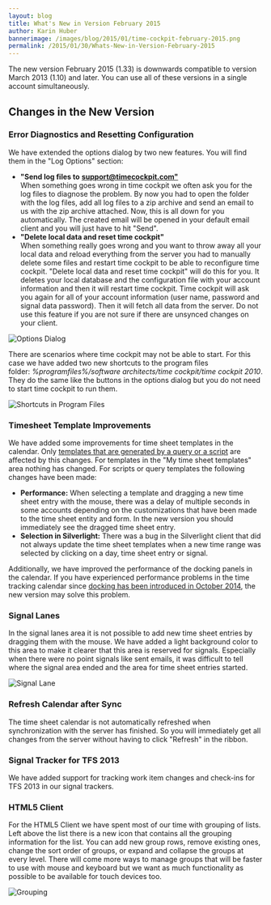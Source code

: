 ```yaml
---
layout: blog
title: What's New in Version February 2015
author: Karin Huber
bannerimage: /images/blog/2015/01/time-cockpit-february-2015.png
permalink: /2015/01/30/Whats-New-in-Version-February-2015
---
```


<p class="showcase" xmlns="http://www.w3.org/1999/xhtml">The new version February 2015 (1.33) is downwards compatible to version March 2013 (1.10) and later. You can use all of these versions in a single account simultaneously.</p><h2 xmlns="http://www.w3.org/1999/xhtml">Changes in the New Version</h2><h3 xmlns="http://www.w3.org/1999/xhtml">Error Diagnostics and Resetting Configuration</h3><p xmlns="http://www.w3.org/1999/xhtml">We have extended the options dialog by two new features. You will find them in the "Log Options" section:</p><ul xmlns="http://www.w3.org/1999/xhtml">
  <li>
    <strong>"Send log files to</strong>
    <a href="mailto:support@timecockpit.com&quot;">
      <strong>support@timecockpit.com"</strong>
      <br />
    </a>
    <a href="mailto:support@timecockpit.com&quot;:"></a>When something goes wrong in time cockpit we often ask you for the log files to diagnose the problem. By now you had to open the folder with the log files, add all log files to a zip archive and send an email to us with the zip archive attached. Now, this is all down for you automatically. The created email will be opened in your default email client and you will just have to hit "Send".</li>
  <li>
    <strong>"Delete local data and reset time cockpit"</strong>
    <br />
 When something really goes wrong and you want to throw away all your local data and reload everything from the server you had to manually delete some files and restart time cockpit to be able to reconfigure time cockpit. "Delete local data and reset time cockpit" will do this for you. It deletes your local database and the configuration file with your account information and then it will restart time cockpit. Time cockpit will ask you again for all of your account information (user name, password and signal data password). Then it will fetch all data from the server. Do not use this feature if you are not sure if there are unsynced changes on your client.</li>
</ul><p xmlns="http://www.w3.org/1999/xhtml">
  <img title="Options Dialog" src="{{site.baseurl}}/images/blog/2015/01/options-dialog.png?mw=500" alt="Options Dialog" />
</p><p xmlns="http://www.w3.org/1999/xhtml">There are scenarios where time cockpit may not be able to start. For this case we have added two new shortcuts to the program files folder: <em>%programfiles%/software architects/time cockpit/time cockpit 2010</em>. They do the same like the buttons in the options dialog but you do not need to start time cockpit to run them.</p><p xmlns="http://www.w3.org/1999/xhtml">
  <img title="Shortcuts in Program Files" src="{{site.baseurl}}/images/blog/2015/01/diagnostic-shortcuts.png" alt="Shortcuts in Program Files" />
</p><h3 xmlns="http://www.w3.org/1999/xhtml">Timesheet Template Improvements</h3><p xmlns="http://www.w3.org/1999/xhtml">We have added some improvements for time sheet templates in the calendar. Only <a href="~/blog/2014/09/30/Redesigned-Time-Sheet-Templates">templates that are generated by a query or a script</a> are affected by this changes. For templates in the "My time sheet templates" area nothing has changed. For scripts or query templates the following changes have been made:</p><ul xmlns="http://www.w3.org/1999/xhtml">
  <li>
    <strong>Performance:</strong> When selecting a template and dragging a new time sheet entry with the mouse, there was a delay of multiple seconds in some accounts depending on the customizations that have been made to the time sheet entity and form. In the new version you should immediately see the dragged time sheet entry.</li>
  <li>
    <strong>Selection in Silverlight:</strong> There was a bug in the Silverlight client that did not always update the time sheet templates when a new time range was selected by clicking on a day, time sheet entry or signal.
<br /></li>
</ul><p xmlns="http://www.w3.org/1999/xhtml">Additionally, we have improved the performance of the docking panels in the calendar. If you have experienced performance problems in the time tracking calendar since <a href="http://www.timecockpit.com/blog/2014/09/30/Redesigned-Time-Sheet-Templates">docking has been introduced in October 2014</a>, the new version may solve this problem.</p><h3 xmlns="http://www.w3.org/1999/xhtml">Signal Lanes</h3><p xmlns="http://www.w3.org/1999/xhtml">In the signal lanes area it is not possible to add new time sheet entries by dragging them with the mouse. We have added a light background color to this area to make it clearer that this area is reserved for signals. Especially when there were no point signals like sent emails, it was difficult to tell where the signal area ended and the area for time sheet entries started.</p><p xmlns="http://www.w3.org/1999/xhtml">
  <img title="Signal Lane" src="{{site.baseurl}}/images/blog/2015/01/signal-lane.png" alt="Signal Lane" />
</p><h3 xmlns="http://www.w3.org/1999/xhtml">Refresh Calendar after Sync</h3><p xmlns="http://www.w3.org/1999/xhtml">The time sheet calendar is not automatically refreshed when synchronization with the server has finished. So you will immediately get all changes from the server without having to click "Refresh" in the ribbon.</p><h3 xmlns="http://www.w3.org/1999/xhtml">Signal Tracker for TFS 2013
<br /></h3><p xmlns="http://www.w3.org/1999/xhtml">We have added support for tracking work item changes and check-ins for TFS 2013 in our signal trackers.</p><h3 xmlns="http://www.w3.org/1999/xhtml">HTML5 Client</h3><p xmlns="http://www.w3.org/1999/xhtml">For the HTML5 Client we have spent most of our time with grouping of lists. Left above the list there is a new icon that contains all the grouping information for the list. You can add new group rows, remove existing ones, change the sort order of groups, or expand and collapse the groups at every level. There will come more ways to manage groups that will be faster to use with mouse and keyboard but we want as much functionality as possible to be available for touch devices too.</p><p xmlns="http://www.w3.org/1999/xhtml">
  <img title="Grouping" src="{{site.baseurl}}/images/blog/2015/01/grouping.png" alt="Grouping" />
</p>